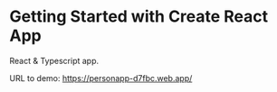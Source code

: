 # Getting Started with Create React App

React & Typescript app.

URL to demo: https://personapp-d7fbc.web.app/
